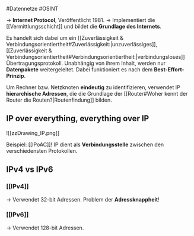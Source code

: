 #Datennetze #OSINT

-> **Internet Protocol**, Veröffentlicht 1981.
-> Implementiert die [[Vermittlungsschicht]] und bildet die **Grundlage des Internets**.

Es handelt sich dabei um ein [[Zuverlässigkeit & Verbindungsorientiertheit#Zuverlässigkeit:|unzuverlässiges]], [[Zuverlässigkeit & Verbindungsorientiertheit#Verbindungsorientiertheit:|verbindungsloses]] Übertragungsprotokoll. Unabhängig von ihrem Inhalt, werden nur **Datenpakete** weitergeleitet. Dabei funktioniert es nach dem **Best-Effort-Prinzip**.

Um Rechner bzw. Netzknoten **eindeutig** zu identifizieren, verwendet IP **hierarchische Adressen**, die die Grundlage der [[Router#Woher kennt der Router die Routen?|Routenfindung]] bilden.


## IP over everything, everything over IP

![[zzDrawing_IP.png]]

Beispiel: [[IPoAC]]! IP dient als **Verbindungsstelle** zwischen den verschiedensten Protokollen.

## IPv4 vs IPv6

### [[IPv4]]

-> Verwendet 32-bit Adressen. Problem der **Adressknappheit**!

### [[IPv6]]

-> Verwendet 128-bit Adressen.